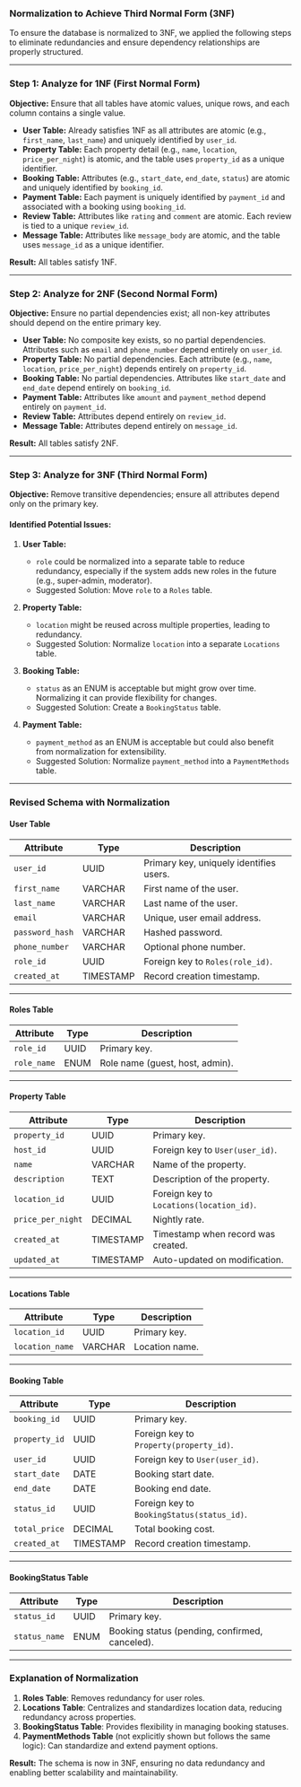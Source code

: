 ### **Normalization to Achieve Third Normal Form (3NF)**

To ensure the database is normalized to 3NF, we applied the following steps to eliminate redundancies and ensure dependency relationships are properly structured.

---

### **Step 1: Analyze for 1NF (First Normal Form)**
**Objective:** Ensure that all tables have atomic values, unique rows, and each column contains a single value.

- **User Table:** Already satisfies 1NF as all attributes are atomic (e.g., `first_name`, `last_name`) and uniquely identified by `user_id`.
- **Property Table:** Each property detail (e.g., `name`, `location`, `price_per_night`) is atomic, and the table uses `property_id` as a unique identifier.
- **Booking Table:** Attributes (e.g., `start_date`, `end_date`, `status`) are atomic and uniquely identified by `booking_id`.
- **Payment Table:** Each payment is uniquely identified by `payment_id` and associated with a booking using `booking_id`.
- **Review Table:** Attributes like `rating` and `comment` are atomic. Each review is tied to a unique `review_id`.
- **Message Table:** Attributes like `message_body` are atomic, and the table uses `message_id` as a unique identifier.

**Result:** All tables satisfy 1NF.

---

### **Step 2: Analyze for 2NF (Second Normal Form)**
**Objective:** Ensure no partial dependencies exist; all non-key attributes should depend on the entire primary key.

- **User Table:** No composite key exists, so no partial dependencies. Attributes such as `email` and `phone_number` depend entirely on `user_id`.
- **Property Table:** No partial dependencies. Each attribute (e.g., `name`, `location`, `price_per_night`) depends entirely on `property_id`.
- **Booking Table:** No partial dependencies. Attributes like `start_date` and `end_date` depend entirely on `booking_id`.
- **Payment Table:** Attributes like `amount` and `payment_method` depend entirely on `payment_id`.
- **Review Table:** Attributes depend entirely on `review_id`.
- **Message Table:** Attributes depend entirely on `message_id`.

**Result:** All tables satisfy 2NF.

---

### **Step 3: Analyze for 3NF (Third Normal Form)**
**Objective:** Remove transitive dependencies; ensure all attributes depend only on the primary key.

#### Identified Potential Issues:
1. **User Table:**
   - `role` could be normalized into a separate table to reduce redundancy, especially if the system adds new roles in the future (e.g., super-admin, moderator).
   - Suggested Solution: Move `role` to a `Roles` table.
   
2. **Property Table:**
   - `location` might be reused across multiple properties, leading to redundancy.
   - Suggested Solution: Normalize `location` into a separate `Locations` table.

3. **Booking Table:**
   - `status` as an ENUM is acceptable but might grow over time. Normalizing it can provide flexibility for changes.
   - Suggested Solution: Create a `BookingStatus` table.

4. **Payment Table:**
   - `payment_method` as an ENUM is acceptable but could also benefit from normalization for extensibility.
   - Suggested Solution: Normalize `payment_method` into a `PaymentMethods` table.

---

### **Revised Schema with Normalization**

#### **User Table**
| Attribute        | Type        | Description                     |
|------------------|-------------|---------------------------------|
| `user_id`        | UUID        | Primary key, uniquely identifies users. |
| `first_name`     | VARCHAR     | First name of the user.         |
| `last_name`      | VARCHAR     | Last name of the user.          |
| `email`          | VARCHAR     | Unique, user email address.     |
| `password_hash`  | VARCHAR     | Hashed password.                |
| `phone_number`   | VARCHAR     | Optional phone number.          |
| `role_id`        | UUID        | Foreign key to `Roles(role_id)`.|
| `created_at`     | TIMESTAMP   | Record creation timestamp.      |

---

#### **Roles Table**
| Attribute        | Type        | Description                     |
|------------------|-------------|---------------------------------|
| `role_id`        | UUID        | Primary key.                    |
| `role_name`      | ENUM        | Role name (guest, host, admin). |

---

#### **Property Table**
| Attribute        | Type        | Description                     |
|------------------|-------------|---------------------------------|
| `property_id`    | UUID        | Primary key.                    |
| `host_id`        | UUID        | Foreign key to `User(user_id)`. |
| `name`           | VARCHAR     | Name of the property.           |
| `description`    | TEXT        | Description of the property.    |
| `location_id`    | UUID        | Foreign key to `Locations(location_id)`. |
| `price_per_night`| DECIMAL     | Nightly rate.                   |
| `created_at`     | TIMESTAMP   | Timestamp when record was created. |
| `updated_at`     | TIMESTAMP   | Auto-updated on modification.   |

---

#### **Locations Table**
| Attribute        | Type        | Description                     |
|------------------|-------------|---------------------------------|
| `location_id`    | UUID        | Primary key.                    |
| `location_name`  | VARCHAR     | Location name.                  |

---

#### **Booking Table**
| Attribute        | Type        | Description                     |
|------------------|-------------|---------------------------------|
| `booking_id`     | UUID        | Primary key.                    |
| `property_id`    | UUID        | Foreign key to `Property(property_id)`. |
| `user_id`        | UUID        | Foreign key to `User(user_id)`. |
| `start_date`     | DATE        | Booking start date.             |
| `end_date`       | DATE        | Booking end date.               |
| `status_id`      | UUID        | Foreign key to `BookingStatus(status_id)`. |
| `total_price`    | DECIMAL     | Total booking cost.             |
| `created_at`     | TIMESTAMP   | Record creation timestamp.      |

---

#### **BookingStatus Table**
| Attribute        | Type        | Description                     |
|------------------|-------------|---------------------------------|
| `status_id`      | UUID        | Primary key.                    |
| `status_name`    | ENUM        | Booking status (pending, confirmed, canceled). |

---

### **Explanation of Normalization**
1. **Roles Table**: Removes redundancy for user roles.
2. **Locations Table**: Centralizes and standardizes location data, reducing redundancy across properties.
3. **BookingStatus Table**: Provides flexibility in managing booking statuses.
4. **PaymentMethods Table** (not explicitly shown but follows the same logic): Can standardize and extend payment options.

**Result:** The schema is now in 3NF, ensuring no data redundancy and enabling better scalability and maintainability.
